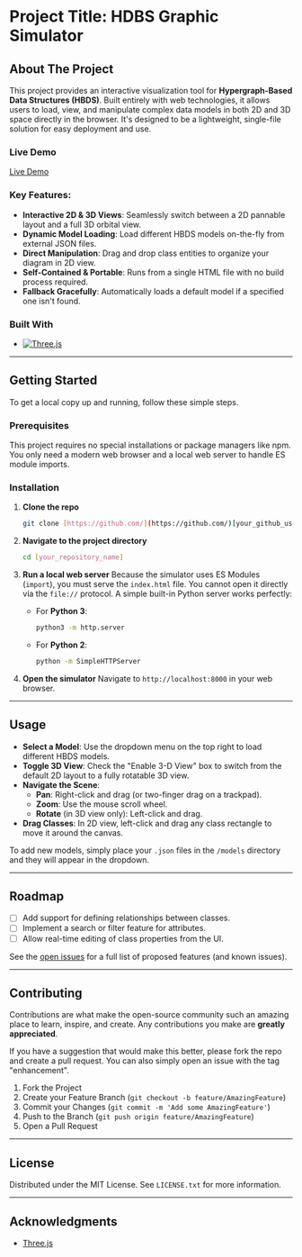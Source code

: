 # Project Title: HDBS Graphic Simulator

## About The Project

This project provides an interactive visualization tool for **Hypergraph-Based Data Structures (HBDS)**. Built entirely with web technologies, it allows users to load, view, and manipulate complex data models in both 2D and 3D space directly in the browser. It's designed to be a lightweight, single-file solution for easy deployment and use.

### Live Demo

[Live Demo](https://arcazj.github.io/openbexi_hbds/index.html)

### Key Features:

* **Interactive 2D & 3D Views**: Seamlessly switch between a 2D pannable layout and a full 3D orbital view.
* **Dynamic Model Loading**: Load different HBDS models on-the-fly from external JSON files.
* **Direct Manipulation**: Drag and drop class entities to organize your diagram in 2D view.
* **Self-Contained & Portable**: Runs from a single HTML file with no build process required.
* **Fallback Gracefully**: Automatically loads a default model if a specified one isn't found.

### Built With

* [![Three.js][Three.js]][Three.js-url]

---

## Getting Started

To get a local copy up and running, follow these simple steps.

### Prerequisites

This project requires no special installations or package managers like npm. You only need a modern web browser and a local web server to handle ES module imports.

### Installation

1.  **Clone the repo**
    ```sh
    git clone [https://github.com/](https://github.com/)[your_github_username]/[your_repository_name].git
    ```
2.  **Navigate to the project directory**
    ```sh
    cd [your_repository_name]
    ```
3.  **Run a local web server**
    Because the simulator uses ES Modules (`import`), you must serve the `index.html` file. You cannot open it directly via the `file://` protocol. A simple built-in Python server works perfectly:

    * For **Python 3**:
        ```sh
        python3 -m http.server
        ```
    * For **Python 2**:
        ```sh
        python -m SimpleHTTPServer
        ```
4.  **Open the simulator**
    Navigate to `http://localhost:8000` in your web browser.

---

## Usage

* **Select a Model**: Use the dropdown menu on the top right to load different HBDS models.
* **Toggle 3D View**: Check the "Enable 3-D View" box to switch from the default 2D layout to a fully rotatable 3D view.
* **Navigate the Scene**:
    * **Pan**: Right-click and drag (or two-finger drag on a trackpad).
    * **Zoom**: Use the mouse scroll wheel.
    * **Rotate** (in 3D view only): Left-click and drag.
* **Drag Classes**: In 2D view, left-click and drag any class rectangle to move it around the canvas.

To add new models, simply place your `.json` files in the `/models` directory and they will appear in the dropdown.

---

## Roadmap

* [ ] Add support for defining relationships between classes.
* [ ] Implement a search or filter feature for attributes.
* [ ] Allow real-time editing of class properties from the UI.

See the [open issues](https://github.com/[your_github_username]/[your_repository_name]/issues) for a full list of proposed features (and known issues).

---

## Contributing

Contributions are what make the open-source community such an amazing place to learn, inspire, and create. Any contributions you make are **greatly appreciated**.

If you have a suggestion that would make this better, please fork the repo and create a pull request. You can also simply open an issue with the tag "enhancement".

1.  Fork the Project
2.  Create your Feature Branch (`git checkout -b feature/AmazingFeature`)
3.  Commit your Changes (`git commit -m 'Add some AmazingFeature'`)
4.  Push to the Branch (`git push origin feature/AmazingFeature`)
5.  Open a Pull Request

---

## License

Distributed under the MIT License. See `LICENSE.txt` for more information.

---
## Acknowledgments

* [Three.js](https://threejs.org/)


<!-- MARKDOWN LINKS & IMAGES -->
[Three.js]: https://img.shields.io/badge/three.js-000000?style=for-the-badge&logo=three.js&logoColor=white
[Three.js-url]: https://threejs.org/
